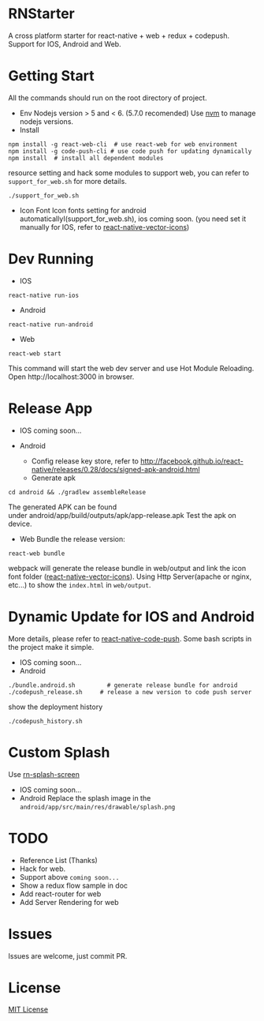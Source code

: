 # RNStarter

A cross platform starter for react-native + web + redux + codepush.
Support for IOS, Android and Web.

# Getting Start

All the commands should run on the root directory of project.
- Env
Nodejs version > 5 and < 6. (5.7.0 recomended)
Use [nvm](https://github.com/creationix/nvm) to manage nodejs versions.
- Install
```
npm install -g react-web-cli  # use react-web for web environment
npm install -g code-push-cli # use code push for updating dynamically
npm install  # install all dependent modules
```
resource setting and hack some modules to support web, you can refer to `support_for_web.sh` for more details.
```
./support_for_web.sh
```
- Icon Font
Icon fonts setting for android automaticallyI(support_for_web.sh), ios coming soon. (you need set it manually for IOS, refer to [react-native-vector-icons](https://github.com/oblador/react-native-vector-icons#ios))

# Dev Running

- IOS
```
react-native run-ios
```
- Android
```
react-native run-android
```
- Web
```
react-web start
```
This command will start the web dev server and use Hot Module Reloading.
Open http://localhost:3000 in browser.

# Release App

- IOS
coming soon...

- Android
   - Config release key store, refer to 
http://facebook.github.io/react-native/releases/0.28/docs/signed-apk-android.html
   - Generate apk
```
cd android && ./gradlew assembleRelease
```
The generated APK can be found under android/app/build/outputs/apk/app-release.apk
Test the apk on device.

- Web
Bundle the release version:
```
react-web bundle
```
webpack will generate the release bundle in web/output and link the icon font folder ([react-native-vector-icons](https://github.com/oblador/react-native-vector-icons)).
Using Http Server(apache or nginx, etc...) to show the `index.html` in `web/output`.

# Dynamic Update for IOS and Android

More details, please refer to [react-native-code-push](https://github.com/Microsoft/react-native-code-push).
Some bash scripts in the project make it simple.
- IOS
   coming soon...
- Android
```...
./bundle.android.sh         # generate release bundle for android
./codepush_release.sh     # release a new version to code push server
```
show the deployment history
```
./codepush_history.sh
```

# Custom Splash

Use [rn-splash-screen](https://github.com/mehcode/rn-splash-screen)
- IOS
   coming soon...
- Android
   Replace the splash image in the `android/app/src/main/res/drawable/splash.png`

# TODO
- Reference List (Thanks)
- Hack for web.
- Support above `coming soon...`
- Show a redux flow sample in doc
- Add react-router for web
- Add Server Rendering for web

# Issues
Issues are welcome, just commit PR.

# License
[MIT License](http://opensource.org/licenses/mit-license.html)
